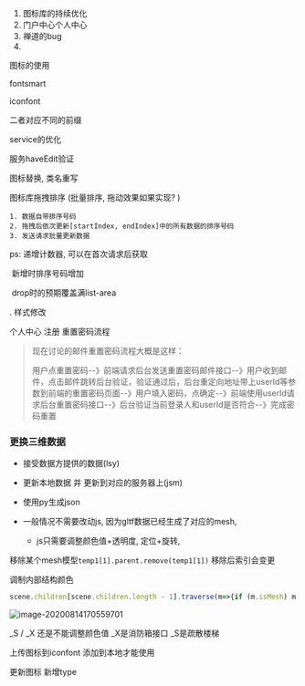 1. 图标库的持续优化
2. 门户中心个人中心
3. 禅道的bug
4. 





图标的使用

fontsmart

iconfont

二者对应不同的前缀



service的优化



服务haveEdit验证

图标替换, 类名重写

图标库拖拽排序 (批量排序, 拖动效果如果实现? )

	1. 数据自带排序号码
 	2. 拖拽后依次更新[startIndex, endIndex]中的所有数据的排序号码
 	3. 发送请求批量更新数据

ps: 递增计数器, 可以在首次请求后获取 

​      新增时排序号码增加

​      drop时的预期覆盖满list-area

. 样式修改

个人中心 注册 重置密码流程

> 现在讨论的邮件重置密码流程大概是这样：
>
>  用户点重置密码--》前端请求后台发送重置密码邮件接口--》用户收到邮件，点击邮件跳转后台验证，验证通过后，后台重定向地址带上userId等参数到前端的重置密码页面--》用户填入密码，点确定--》前端使用userId请求后台重置密码接口--》后台验证当前登录人和userId是否符合--》完成密码重置

### 更换三维数据

- 接受数据方提供的数据(lsy)
- 更新本地数据 并 更新到对应的服务器上(jsm)

- 使用py生成json
- 一般情况不需要改动js, 因为gltf数据已经生成了对应的mesh,
  -  js只需要调整颜色值+透明度, 定位+旋转,



移除某个mesh模型`temp1[1].parent.remove(temp1[1])` 移除后索引会变更

调制内部结构颜色

```js
scene.children[scene.children.length - 1].traverse(m=>{if (m.isMesh) m.material.color=new THREE.Color('orange')})
```

![image-20200814170559701](../_202008/imgs/image-20200814170559701.png)

_S / _X 还是不能调整颜色值 _X是消防箱接口 _S是疏散楼梯





上传图标到iconfont 添加到本地才能使用



更新图标 新增type